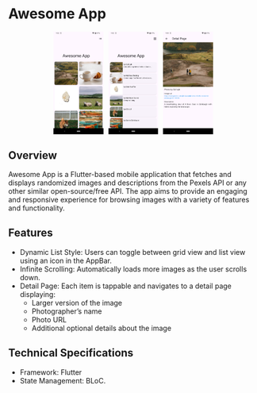 # Awesome App

<div style="display: flex; gap: 10px; justify-content: center;">
  <img src="screenshot/awesome-gridview.png" alt="Gridview image" width="20%">
  <img src="screenshot/awesome-listview.png" alt="Listview image" width="20%">
  <img src="screenshot/awesome-detail.png" alt="Detail image" width="20%">
</div>

## Overview

Awesome App is a Flutter-based mobile application that fetches and displays randomized images and descriptions from the Pexels API or any other similar open-source/free API. The app aims to provide an engaging and responsive experience for browsing images with a variety of features and functionality.

## Features

- Dynamic List Style: Users can toggle between grid view and list view using an icon in the AppBar.
- Infinite Scrolling: Automatically loads more images as the user scrolls down.
- Detail Page: Each item is tappable and navigates to a detail page displaying:
  * Larger version of the image
  * Photographer’s name
  * Photo URL
  * Additional optional details about the image

## Technical Specifications

-  Framework: Flutter
-  State Management: BLoC.
